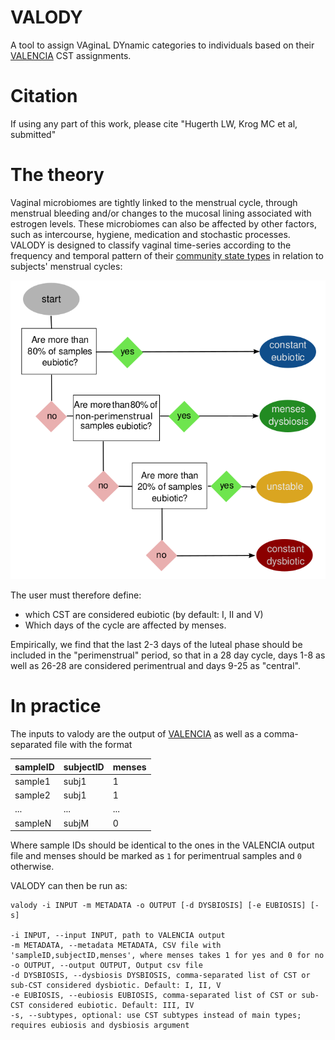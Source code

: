 # VALODY
A tool to assign VAginaL DYnamic categories to individuals based on their
[VALENCIA](https://github.com/ravel-lab/VALENCIA) CST assignments.

# Citation
If using any part of this work, please cite "Hugerth LW, Krog MC et al, submitted"

# The theory
Vaginal microbiomes are tightly linked to the menstrual cycle, through
menstrual bleeding and/or changes to the mucosal lining associated with estrogen
levels. These microbiomes can also be affected by other factors, such as
intercourse, hygiene, medication and stochastic processes. VALODY is designed
to classify vaginal time-series according to the frequency and temporal pattern
of their [community state types](https://github.com/ravel-lab/VALENCIA) in
relation to subjects' menstrual cycles:

![The Valody workflow](valody_outline.png)

The user must therefore define:
* which CST are considered eubiotic (by default: I, II and V)
* Which days of the cycle are affected by menses. 

Empirically, we find that the last 2-3 days of the luteal phase should be
included in the "perimenstrual" period, so that in a 28 day cycle, days 1-8 as
well as 26-28 are considered perimentrual and days 9-25 as "central". 

# In practice
The inputs to valody are the output of
[VALENCIA](https://github.com/ravel-lab/VALENCIA) as well as a comma-separated
file with the format

| sampleID | subjectID | menses |
|----------|-----------|--------|
| sample1  | subj1     | 1      |
| sample2  | subj1     | 1      |
|   ...    |  ...      | ...    |
| sampleN  | subjM     | 0      |

Where sample IDs should be identical to the ones in the VALENCIA output file
and menses should be marked as `1` for perimentrual samples and `0` otherwise.

VALODY can then be run as:

    valody -i INPUT -m METADATA -o OUTPUT [-d DYSBIOSIS] [-e EUBIOSIS] [-s] 

    -i INPUT, --input INPUT, path to VALENCIA output
    -m METADATA, --metadata METADATA, CSV file with 'sampleID,subjectID,menses', where menses takes 1 for yes and 0 for no
    -o OUTPUT, --output OUTPUT, Output csv file 
    -d DYSBIOSIS, --dysbiosis DYSBIOSIS, comma-separated list of CST or sub-CST considered dysbiotic. Default: I, II, V
    -e EUBIOSIS, --eubiosis EUBIOSIS, comma-separated list of CST or sub-CST considered eubiotic. Default: III, IV
    -s, --subtypes, optional: use CST subtypes instead of main types; requires eubiosis and dysbiosis argument
